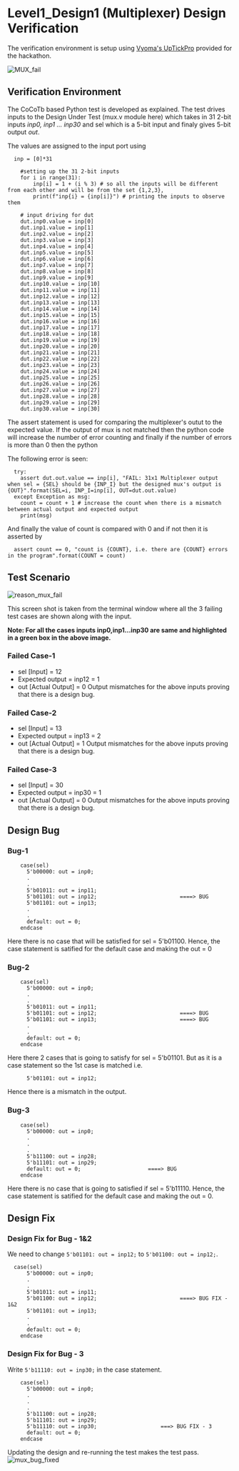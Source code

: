 # Level1_Design1 (Multiplexer) Design Verification
The verification environment is setup using [Vyoma's UpTickPro](https://vyomasystems.com) provided for the hackathon.

![MUX_fail](https://user-images.githubusercontent.com/33130256/180129624-36ffa5ea-7262-4358-9a65-ce3fb441a4da.png)

## Verification Environment
The CoCoTb based Python test is developed as explained. The test drives inputs to the Design Under Test (mux.v module here) which takes in 31 2-bit inputs 
*inp0, inp1 ... inp30* and sel which is a 5-bit input and finaly gives 5-bit output *out*.

The values are assigned to the input port using
```
  inp = [0]*31

	#setting up the 31 2-bit inputs 
	for i in range(31):
		inp[i] = 1 + (i % 3) # so all the inputs will be different from each other and will be from the set {1,2,3}, 
		print(f"inp{i} = {inp[i]}") # printing the inputs to observe them

	# input driving for dut
	dut.inp0.value = inp[0]
	dut.inp1.value = inp[1]
	dut.inp2.value = inp[2]
	dut.inp3.value = inp[3]
	dut.inp4.value = inp[4]
	dut.inp5.value = inp[5]
	dut.inp6.value = inp[6]
	dut.inp7.value = inp[7]
	dut.inp8.value = inp[8]
	dut.inp9.value = inp[9]
	dut.inp10.value = inp[10]
	dut.inp11.value = inp[11]
	dut.inp12.value = inp[12]
	dut.inp13.value = inp[13]
	dut.inp14.value = inp[14]
	dut.inp15.value = inp[15]
	dut.inp16.value = inp[16]
	dut.inp17.value = inp[17]
	dut.inp18.value = inp[18]
	dut.inp19.value = inp[19]
	dut.inp20.value = inp[20]
	dut.inp21.value = inp[21]
	dut.inp22.value = inp[22]
	dut.inp23.value = inp[23]
	dut.inp24.value = inp[24]
	dut.inp25.value = inp[25]
	dut.inp26.value = inp[26]
	dut.inp27.value = inp[27]
	dut.inp28.value = inp[28]
	dut.inp29.value = inp[29]
	dut.inp30.value = inp[30]

```

The assert statement is used for comparing the multiplexer's outut to the expected value. If the output of mux is not matched then the python code will increase the 
number of error counting and finally if the number of errors is more than 0 then the python 

The following error is seen:
```
  try:
    assert dut.out.value == inp[i], "FAIL: 31x1 Multiplexer output when sel = {SEL} should be {INP_I} but the designed mux's output is {OUT}".format(SEL=i, INP_I=inp[i], OUT=dut.out.value)
  except Exception as msg:
    count = count + 1 # increase the count when there is a mismatch between actual output and expected output
    print(msg)
```
And finally the value of count is compared with 0 and if not then it is asserted by 
```
  assert count == 0, "count is {COUNT}, i.e. there are {COUNT} errors in the program".format(COUNT = count)
```

## Test Scenario
![reason_mux_fail](https://user-images.githubusercontent.com/33130256/180140634-4b47e172-e9bf-4381-a380-7fe7792f91fd.png)

This screen shot is taken from the terminal window where all the 3 failing test cases are shown along with the input.

**Note: For all the cases inputs inp0,inp1...inp30 are same and highlighted in a green box in the above image.**

### Failed Case-1
- sel [Input] = 12
- Expected output = inp12 = 1
- out [Actual Output] = 0
Output mismatches for the above inputs proving that there is a design bug.

### Failed Case-2
- sel [Input] = 13
- Expected output = inp13 = 2
- out [Actual Output] = 1
Output mismatches for the above inputs proving that there is a design bug.

### Failed Case-3
- sel [Input] = 30
- Expected output = inp30 = 1
- out [Actual Output] = 0
Output mismatches for the above inputs proving that there is a design bug.

## Design Bug
### Bug-1
```
    case(sel)
      5'b00000: out = inp0;  
      .
      .
      5'b01011: out = inp11;                        
      5'b01101: out = inp12;                          ====> BUG
      5'b01101: out = inp13;
      .
      .
      default: out = 0;
    endcase
```
Here there is no case that will be satisfied for sel = 5'b01100. Hence, the case statement is satified for the default case and making the out = 0

### Bug-2
```
    case(sel)
      5'b00000: out = inp0;  
      .
      .
      5'b01011: out = inp11;                        
      5'b01101: out = inp12;                          ====> BUG
      5'b01101: out = inp13;                          ====> BUG
      .
      .
      default: out = 0;
    endcase
```
Here there 2 cases that is going to satisfy for sel = 5'b01101. But as it is a case statement so the 1st case is matched i.e.
```
      5'b01101: out = inp12;
```
Hence there is a mismatch in the output.

### Bug-3
```
    case(sel)
      5'b00000: out = inp0;  
      .
      .
      .
      5'b11100: out = inp28;                        
      5'b11101: out = inp29;                        
      default: out = 0;                     ====> BUG
    endcase
```
Here there is no case that is going to satisfied if sel = 5'b11110. Hence, the case statement is satified for the default case and making the out = 0. 

## Design Fix
### Design Fix for Bug - 1&2
We need to change  ``5'b01101: out = inp12;`` to ``5'b01100: out = inp12;``.
```
  case(sel)
      5'b00000: out = inp0;  
      .
      .
      5'b01011: out = inp11;                        
      5'b01100: out = inp12;                          ====> BUG FIX - 1&2
      5'b01101: out = inp13;                          
      .
      .
      default: out = 0;
    endcase
```
### Design Fix for Bug - 3
Write   ``5'b11110: out = inp30;`` in the case statement.
```
    case(sel)
      5'b00000: out = inp0;  
      .
      .
      .
      5'b11100: out = inp28;                        
      5'b11101: out = inp29;        
      5'b11110: out = inp30;                    ===> BUG FIX - 3
      default: out = 0;
    endcase
```
Updating the design and re-running the test makes the test pass.
![mux_bug_fixed](https://user-images.githubusercontent.com/33130256/180224296-17a23b0c-99dd-4547-8ef1-d22e648cdab9.png)
